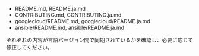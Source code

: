- README.md, README.ja.md
- CONTRIBUTING.md, CONTRIBUTING.ja.md
- googlecloud/README.md, googlecloud/README.ja.md
- ansible/README.md, ansible/README.ja.md

それぞれの内容が言語バージョン間で同期されているかを確認し、必要に応じて修正してください。

